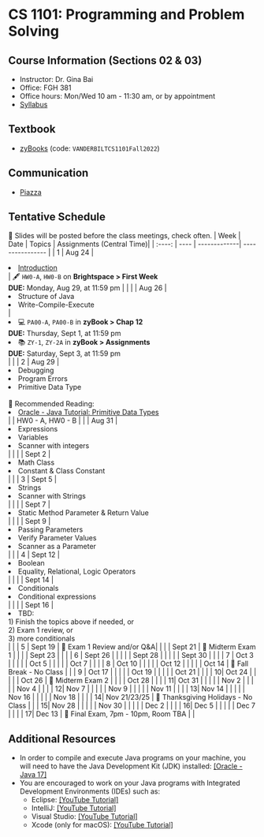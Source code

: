 # CS 1101: Programming and Problem Solving

## Course Information (Sections 02 & 03)
- Instructor: Dr. Gina Bai
- Office: FGH 381
- Office hours: Mon/Wed 10 am - 11:30 am, or by appointment
- [Syllabus](CS1101-F22-syllabus.pdf)

## Textbook
- [zyBooks](https://learn.zybooks.com) (code: `VANDERBILTCS1101Fall2022`)

## Communication
- [Piazza](https://piazza.com/vanderbilt/fall2022/cs1101)

## Tentative Schedule
:pushpin: Slides will be posted before the class meetings, check often.
| Week | Date |    Topics    | Assignments (Central Time)|
| :----: | ---- | -------------| ---------------- |
| 1 | Aug 24  | <li>[Introduction](Slides/Lec1-Intro.pdf)</li> | :fountain_pen: `HW0-A`, `HW0-B` on **Brightspace > First Week** <br> **DUE:** Monday, Aug 29, at 11:59 pm | |
|   | Aug 26  | <li>Structure of Java</li><li>Write-Compile-Execute</li> | <li>:computer: `PA00-A`, `PA00-B` in **zyBook > Chap 12** <br> **DUE:** Thursday, Sept 1, at 11:59 pm</li><li>:books: `ZY-1`, `ZY-2A` in **zyBook > Assignments** <br> **DUE:** Saturday, Sept 3, at 11:59 pm</li>| |
| 2 | Aug 29  | <li>Debugging</li><li>Program Errors</li><li>Primitive Data Type</li> <br>:page_facing_up: Recommended Reading: <li>[Oracle - Java Tutorial: Primitive Data Types](https://docs.oracle.com/javase/tutorial/java/nutsandbolts/datatypes.html)</li> | | HW0 - A, HW0 - B |
|   | Aug 31  | <li>Expressions</li><li>Variables</li><li>Scanner with integers</li> | |
|   | Sept 2  | <li>Math Class</li><li>Constant & Class Constant</li> | | 
| 3 | Sept 5  | <li>Strings</li><li>Scanner with Strings</li> | | 
|   | Sept 7  | <li>Static Method Parameter & Return Value</li> | | 
|   | Sept 9  | <li>Passing Parameters</li><li>Verify Parameter Values</li><li>Scanner as a Parameter</li> | | 
| 4 | Sept 12 | <li>Boolean</li><li>Equality, Relational, Logic Operators</li> | | 
|   | Sept 14 | <li>Conditionals</li><li>Conditional expressions</li> | | 
|   | Sept 16 | <li>TBD: <br>1) Finish the topics above if needed, or <br>2) Exam 1 review, or <br>3) more conditionals</li> | | 
| 5 | Sept 19 | :speech_balloon: Exam 1 Review and/or Q&A| | 
|   | Sept 21 | :pencil: Midterm Exam 1 | | 
|   | Sept 23 | | | 
| 6 | Sept 26 | | | 
|   | Sept 28 | | | 
|   | Sept 30 | | | 
| 7 | Oct 3   | | | 
|   | Oct 5   | | | 
|   | Oct 7   | | | 
| 8 | Oct 10  | | | 
|   | Oct 12  | | | 
|   | Oct 14  | :maple_leaf: Fall Break - No Class | | 
| 9 | Oct 17  | | | 
|   | Oct 19  | | | 
|   | Oct 21  | | | 
| 10| Oct 24  | | | 
|   | Oct 26  | :pencil: Midterm Exam 2 | | 
|   | Oct 28  | | | 
| 11| Oct 31  | | | 
|   | Nov 2   | | | 
|   | Nov 4   | | | 
| 12| Nov 7   | | | 
|   | Nov 9   | | | 
|   | Nov 11  | | | 
| 13| Nov 14  | | | 
|   | Nov 16  | | | 
|   | Nov 18  | | | 
| 14| Nov 21/23/25 | :turkey: Thanksgiving Holidays - No Class | | 
| 15| Nov 28  | | | 
|   | Nov 30  | | | 
|   | Dec 2   | | | 
| 16| Dec 5   | | | 
|   | Dec 7   | | | 
| 17| Dec 13  | :mechanical_arm: Final Exam, 7pm - 10pm, Room TBA | | 

## Additional Resources
- In order to compile and execute Java programs on your machine, you will need to have the Java Development Kit (JDK) installed: [[Oracle - Java 17]](https://www.oracle.com/java/technologies/downloads/#java17)
- You are encouraged to work on your Java programs with Integrated Development Environments (IDEs) such as:
  - Eclipse: [[YouTube Tutorial]](https://www.youtube.com/watch?v=nwicobFbC2E)
  - IntelliJ: [[YouTube Tutorial]](https://www.youtube.com/watch?v=H_XxH66lm3U)
  - Visual Studio: [[YouTube Tutorial]](https://www.youtube.com/watch?v=hEJp98x_MPQ)
  - Xcode (only for macOS): [[YouTube Tutorial]](https://www.youtube.com/watch?v=WGGrv-BnyxI)